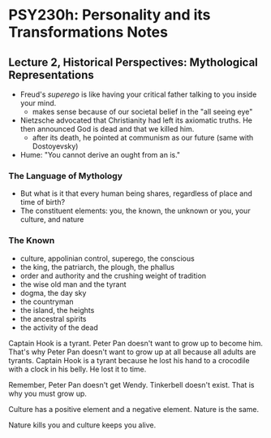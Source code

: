 # PSY230h: Personality and its Transformations Notes

## Lecture 2, Historical Perspectives: Mythological Representations

- Freud's *superego* is like having your critical father talking to you inside your mind.
  - makes sense because of our societal belief in the "all seeing eye"
- Nietzsche advocated that Christianity had left its axiomatic truths. He then announced God is dead and that we killed him.
  - after its death, he pointed at communism as our future (same with Dostoyevsky)
- Hume: "You cannot derive an ought from an is."

### The Language of Mythology

- But what is it that every human being shares, regardless of place and time of birth?
- The constituent elements: you, the known, the unknown or you, your culture, and nature

### The Known

- culture, appolinian control, superego, the conscious
- the king, the patriarch, the plough, the phallus
- order and authority and the crushing weight of tradition
- the wise old man and the tyrant
- dogma, the day sky
- the countryman
- the island, the heights
- the ancestral spirits
- the activity of the dead

Captain Hook is a tyrant. Peter Pan doesn't want to grow up to become him. That's why Peter Pan doesn't want to grow up at all because all adults are tyrants. Captain Hook is a tyrant because he lost his hand to a crocodile with a clock in his belly. He lost it to time.

Remember, Peter Pan doesn't get Wendy. Tinkerbell doesn't exist. That is why you must grow up.

Culture has a positive element and a negative element. Nature is the same.

Nature kills you and culture keeps you alive.